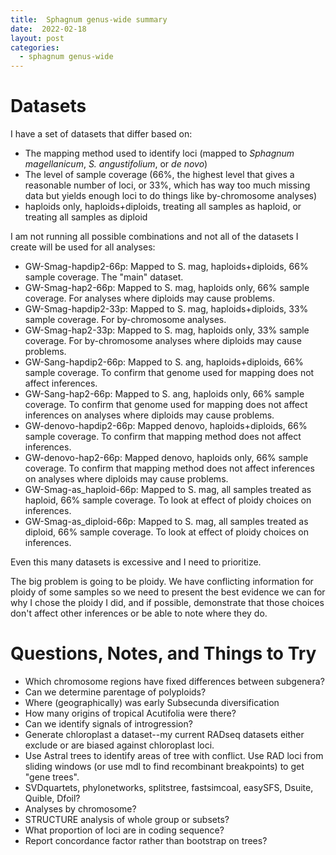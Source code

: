 ```yaml
---
title:  Sphagnum genus-wide summary
date:  2022-02-18
layout: post
categories:
  - sphagnum genus-wide
---
```

# Datasets

I have a set of datasets that differ based on:

  * The mapping method used to identify loci (mapped to _Sphagnum magellanicum_, _S. angustifolium_, or _de novo_)
  * The level of sample coverage (66%, the highest level that gives a reasonable number of loci, or 33%, which has way too much missing data but yields enough loci to do things like by-chromosome analyses)
  * haploids only, haploids+diploids, treating all samples as haploid, or treating all samples as diploid

I am not running all possible combinations and not all of the datasets I create will be used for all analyses:

  * GW-Smag-hapdip2-66p: Mapped to S. mag, haploids+diploids, 66% sample coverage. The "main" dataset.
  * GW-Smag-hap2-66p: Mapped to S. mag, haploids only, 66% sample coverage. For analyses where diploids may cause problems.
  * GW-Smag-hapdip2-33p: Mapped to S. mag, haploids+diploids, 33% sample coverage. For by-chromosome analyses.
  * GW-Smag-hap2-33p: Mapped to S. mag, haploids only, 33% sample coverage. For by-chromosome analyses where diploids may cause problems.
  * GW-Sang-hapdip2-66p: Mapped to S. ang, haploids+diploids, 66% sample coverage. To confirm that genome used for mapping does not affect inferences.
  * GW-Sang-hap2-66p: Mapped to S. ang, haploids only, 66% sample coverage. To confirm that genome used for mapping does not affect inferences on analyses where diploids may cause problems.
  * GW-denovo-hapdip2-66p: Mapped denovo, haploids+diploids, 66% sample coverage. To confirm that mapping method does not affect inferences.
  * GW-denovo-hap2-66p: Mapped denovo, haploids only, 66% sample coverage. To confirm that mapping method does not affect inferences on analyses where diploids may cause problems.
  * GW-Smag-as_haploid-66p: Mapped to S. mag, all samples treated as haploid, 66% sample coverage. To look at effect of ploidy choices on inferences.
  * GW-Smag-as_diploid-66p: Mapped to S. mag, all samples treated as diploid, 66% sample coverage. To look at effect of ploidy choices on inferences.

Even this many datasets is excessive and I need to prioritize.

The big problem is going to be ploidy. We have conflicting information for ploidy of some samples so we need to present the best evidence we can for why I chose the ploidy I did, and if possible, demonstrate that those choices don't affect other inferences or be able to note where they do.

# Questions, Notes, and Things to Try

  * Which chromosome regions have fixed differences between subgenera?
  * Can we determine parentage of polyploids?
  * Where (geographically) was early Subsecunda diversification
  * How many origins of tropical Acutifolia were there?
  * Can we identify signals of introgression?
  * Generate chloroplast a dataset--my current RADseq datasets either exclude or are biased against chloroplast loci.
  * Use Astral trees to identify areas of tree with conflict. Use RAD loci from sliding windows (or use mdl to find recombinant breakpoints) to get "gene trees".
  * SVDquartets, phylonetworks, splitstree, fastsimcoal, easySFS, Dsuite, Quible, Dfoil?
  * Analyses by chromosome?
  * STRUCTURE analysis of whole group or subsets?
  * What proportion of loci are in coding sequence?
  * Report concordance factor rather than bootstrap on trees?
